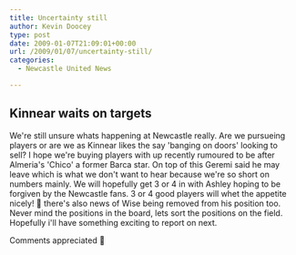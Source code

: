 ```yaml
---
title: Uncertainty still
author: Kevin Doocey
type: post
date: 2009-01-07T21:09:01+00:00
url: /2009/01/07/uncertainty-still/
categories:
  - Newcastle United News

---
```

## Kinnear waits on targets

We're still unsure whats happening at Newcastle really. Are we pursueing players or are we as Kinnear likes the say 'banging on doors' looking to sell? I hope we're buying players with up recently rumoured to be after Almeria's 'Chico' a former Barca star. On top of this Geremi said he may leave which is what we don't want to hear because we're so short on numbers mainly. We will hopefully get 3 or 4 in with Ashley hoping to be forgiven by the Newcastle fans. 3 or 4 good players will whet the appetite nicely! 🙂 there's also news of Wise being removed from his position too. Never mind the positions in the board, lets sort the positions on the field. Hopefully i'll have something exciting to report on next.

Comments appreciated 🙂

